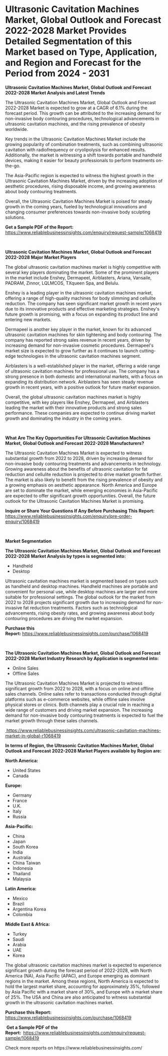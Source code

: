 <p><h1>Ultrasonic Cavitation Machines Market, Global Outlook and Forecast 2022-2028 Market Provides Detailed Segmentation of this Market based on Type, Application, and Region and Forecast for the Period from 2024 - 2031</h1></p><p><strong>Ultrasonic Cavitation Machines Market, Global Outlook and Forecast 2022-2028 Market Analysis and Latest Trends</strong></p>
<p><p>The Ultrasonic Cavitation Machines Market, Global Outlook and Forecast 2022-2028 Market is expected to grow at a CAGR of 6.1% during the forecast period. This growth can be attributed to the increasing demand for non-invasive body contouring procedures, technological advancements in ultrasonic cavitation machines, and the rising prevalence of obesity worldwide. </p><p>Key trends in the Ultrasonic Cavitation Machines Market include the growing popularity of combination treatments, such as combining ultrasonic cavitation with radiofrequency or cryolipolysis for enhanced results. Additionally, the market is witnessing a shift towards portable and handheld devices, making it easier for beauty professionals to perform treatments on-the-go.</p><p>The Asia-Pacific region is expected to witness the highest growth in the Ultrasonic Cavitation Machines Market, driven by the increasing adoption of aesthetic procedures, rising disposable income, and growing awareness about body contouring treatments.</p><p>Overall, the Ultrasonic Cavitation Machines Market is poised for steady growth in the coming years, fueled by technological innovations and changing consumer preferences towards non-invasive body sculpting solutions.</p></p>
<p><strong>Get a Sample PDF of the Report:&nbsp;</strong> <a href="https://www.reliablebusinessinsights.com/enquiry/request-sample/1068419">https://www.reliablebusinessinsights.com/enquiry/request-sample/1068419</a></p>
<p>&nbsp;</p>
<p><strong>Ultrasonic Cavitation Machines Market, Global Outlook and Forecast 2022-2028 Major Market Players</strong></p>
<p><p>The global ultrasonic cavitation machines market is highly competitive with several key players dominating the market. Some of the prominent players in the market include Enshey, Dermapeel, Airblasters, Ariana, Vansaile, PADRAM, Zinnor, LQLMCOS, TXqueen Spa, and Belulu.</p><p>Enshey is a leading player in the ultrasonic cavitation machines market, offering a range of high-quality machines for body slimming and cellulite reduction. The company has seen significant market growth in recent years due to its innovative products and effective marketing strategies. Enshey's future growth is promising, with a focus on expanding its product line and entering new markets.</p><p>Dermapeel is another key player in the market, known for its advanced ultrasonic cavitation machines for skin tightening and body contouring. The company has reported strong sales revenue in recent years, driven by increasing demand for non-invasive cosmetic procedures. Dermapeel's market size is expected to grow further as it continues to launch cutting-edge technologies in the ultrasonic cavitation machines segment.</p><p>Airblasters is a well-established player in the market, offering a wide range of ultrasonic cavitation machines for professional use. The company has a strong presence in both domestic and international markets, with a focus on expanding its distribution network. Airblasters has seen steady revenue growth in recent years, with a positive outlook for future market expansion.</p><p>Overall, the global ultrasonic cavitation machines market is highly competitive, with key players like Enshey, Dermapeel, and Airblasters leading the market with their innovative products and strong sales performance. These companies are expected to continue driving market growth and dominating the industry in the coming years.</p></p>
<p>&nbsp;</p>
<p><strong>What Are The Key Opportunities For Ultrasonic Cavitation Machines Market, Global Outlook and Forecast 2022-2028 Manufacturers?</strong></p>
<p><p>The Ultrasonic Cavitation Machines Market is expected to witness substantial growth from 2022 to 2028, driven by increasing demand for non-invasive body contouring treatments and advancements in technology. Growing awareness about the benefits of ultrasonic cavitation for fat reduction and cellulite reduction is projected to drive market growth further. The market is also likely to benefit from the rising prevalence of obesity and a growing emphasis on aesthetic appearance. North America and Europe are set to dominate the market, while emerging economies in Asia-Pacific are expected to offer significant growth opportunities. Overall, the future outlook for the Ultrasonic Cavitation Machines Market is promising.</p></p>
<p><strong>Inquire or Share Your Questions If Any Before Purchasing This Report:</strong> <a href="https://www.reliablebusinessinsights.com/enquiry/pre-order-enquiry/1068419">https://www.reliablebusinessinsights.com/enquiry/pre-order-enquiry/1068419</a></p>
<p>&nbsp;</p>
<p><strong>Market Segmentation</strong></p>
<p><strong>The Ultrasonic Cavitation Machines Market, Global Outlook and Forecast 2022-2028 Market Analysis by types is segmented into:</strong></p>
<p><ul><li>Handheld</li><li>Desktop</li></ul></p>
<p><p>Ultrasonic cavitation machines market is segmented based on types such as handheld and desktop machines. Handheld machines are portable and convenient for personal use, while desktop machines are larger and more suitable for professional settings. The global outlook for the market from 2022 to 2028 projects significant growth due to increasing demand for non-invasive fat reduction treatments. Factors such as technological advancements, rising obesity rates, and growing awareness about body contouring procedures are driving the market expansion.</p></p>
<p><strong>Purchase this Report:&nbsp;</strong><a href="https://www.reliablebusinessinsights.com/purchase/1068419">https://www.reliablebusinessinsights.com/purchase/1068419</a></p>
<p>&nbsp;</p>
<p><strong>The Ultrasonic Cavitation Machines Market, Global Outlook and Forecast 2022-2028 Market Industry Research by Application is segmented into:</strong></p>
<p><ul><li>Online Sales</li><li>Offline Sales</li></ul></p>
<p><p>The Ultrasonic Cavitation Machines Market is projected to witness significant growth from 2022 to 2028, with a focus on online and offline sales channels. Online sales refer to transactions conducted through digital platforms such as e-commerce websites, while offline sales involve physical stores or clinics. Both channels play a crucial role in reaching a wide range of customers and driving market expansion. The increasing demand for non-invasive body contouring treatments is expected to fuel the market growth through these sales channels.</p></p>
<p><a href="https://www.reliablebusinessinsights.com/ultrasonic-cavitation-machines-market-in-global-r1068419">&nbsp;https://www.reliablebusinessinsights.com/ultrasonic-cavitation-machines-market-in-global-r1068419</a></p>
<p><strong>In terms of Region, the Ultrasonic Cavitation Machines Market, Global Outlook and Forecast 2022-2028 Market Players available by Region are:</strong></p>
<p>
    <p> <strong> North America: </strong>
        <ul>
            <li>United States</li>
            <li>Canada</li>
        </ul>
        </p> 
    <p> <strong> Europe: </strong>
        <ul>
            <li>Germany</li>
            <li>France</li>
            <li>U.K.</li>
            <li>Italy</li>
            <li>Russia</li>
        </ul>
        </p> 
    <p> <strong> Asia-Pacific: </strong>
        <ul>
            <li>China</li>
            <li>Japan</li>
            <li>South Korea</li>
            <li>India</li>
            <li>Australia</li>
            <li>China Taiwan</li>
            <li>Indonesia</li>
            <li>Thailand</li>
            <li>Malaysia</li>
        </ul>
        </p> 
    <p> <strong> Latin America: </strong>
        <ul>
            <li>Mexico</li>
            <li>Brazil</li>
            <li>Argentina Korea</li>
            <li>Colombia</li>
        </ul>
        </p> 
    <p> <strong> Middle East & Africa: </strong>
        <ul>
            <li>Turkey</li>
            <li>Saudi</li>
            <li>Arabia</li>
            <li>UAE</li>
            <li>Korea</li>
        </ul>
    </p>
    </p>
<p><p>The global ultrasonic cavitation machines market is expected to experience significant growth during the forecast period of 2022-2028, with North America (NA), Asia Pacific (APAC), and Europe emerging as dominant regions in the market. Among these regions, North America is expected to hold the largest market share, accounting for approximately 35%, followed by Asia Pacific with a market share of 30%, and Europe with a market share of 25%. The USA and China are also anticipated to witness substantial growth in the ultrasonic cavitation machines market.</p></p>
<p><strong>Purchase this Report: </strong><a href="https://www.reliablebusinessinsights.com/purchase/1068419">https://www.reliablebusinessinsights.com/purchase/1068419</a></p>
<p>&nbsp;<strong>Get a Sample PDF of the Report:&nbsp;&nbsp;</strong><a href="https://www.reliablebusinessinsights.com/enquiry/request-sample/1068419">https://www.reliablebusinessinsights.com/enquiry/request-sample/1068419</a></p>
<p><strong></strong></p>
<p>Check more reports on https://www.reliablebusinessinsights.com/</p>